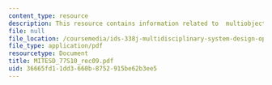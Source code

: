 ```yaml
---
content_type: resource
description: This resource contains information related to  multiobjective optimization.
file: null
file_location: /coursemedia/ids-338j-multidisciplinary-system-design-optimization-spring-2010/36665fd11dd3660b8752915be62b3ee5_MITESD_77S10_rec09.pdf
file_type: application/pdf
resourcetype: Document
title: MITESD_77S10_rec09.pdf
uid: 36665fd1-1dd3-660b-8752-915be62b3ee5
---
```

